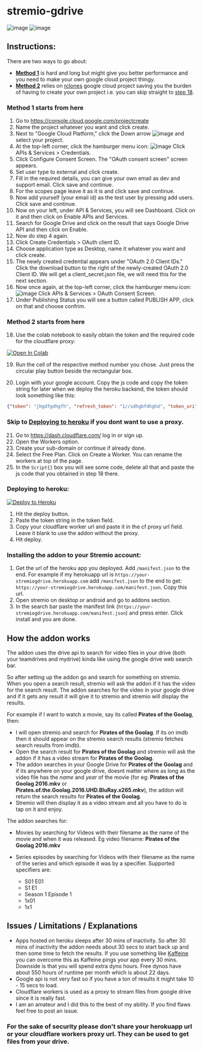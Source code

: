
# stremio-gdrive

![image](https://user-images.githubusercontent.com/38104354/114273627-6f3c4900-9a38-11eb-8052-f05f5f414e84.png)
![image](https://user-images.githubusercontent.com/38104354/114273632-74999380-9a38-11eb-9e7d-4ab6438ef445.png)

## Instructions:

There are two ways to go about:

* **[Method 1](https://github.com/ssnjrthegr8/stremio-gdrive#method-1-starts-from-here)** is hard and long but might give you better performance and you need to make your own google cloud project thingy.
* **[Method 2](https://github.com/ssnjrthegr8/stremio-gdrive#method-2-starts-from-here)** relies on [rclones](https://rclone.org/) google cloud project saving you the burden of having to create your own project i.e. you can skip straight to [step 18](https://github.com/ssnjrthegr8/stremio-gdrive#method-2-starts-from-here).

### Method 1 starts from here

1. Go to https://console.cloud.google.com/projectcreate
2. Name the project whatever you want and click create. 
3. Next to "Google Cloud Platform," click the Down arrow ![image](https://user-images.githubusercontent.com/38104354/113966809-6d626200-984d-11eb-96df-ca21e06b44c1.png) and select your project.
4. At the top-left corner, click the hamburger menu icon: ![image](https://user-images.githubusercontent.com/38104354/113966919-9a167980-984d-11eb-94c9-44d0e329a250.png) Click APIs & Services > Credentials.
5. Click Configure Consent Screen. The "OAuth consent screen" screen appears.
6. Set user type to external and click create.
7. Fill in the required details, you can give your own email as dev and support email. Click save and continue.
8. For the scopes page leave it as it is and click save and continue.
9. Now add yourself (your email id) as the test user by pressing add users. Click save and continue.
10. Now on your left, under API & Services, you will see Dashboard. Click on it and then click on Enable APIs and Services.
11. Search for Google Drive and click on the result that says Google Drive API and then click on Enable.
12. Now do step 4 again.
13. Click Create Credentials > OAuth client ID.
14. Choose application type as Desktop, name it whatever you want and click create.
15. The newly created credential appears under "OAuth 2.0 Client IDs." Click the download button to the right of the newly-created OAuth 2.0 Client ID. We will get a client_secret.json file, we will need this for the next section.
16. Now once again, at the top-left corner, click the hamburger menu icon: ![image](https://user-images.githubusercontent.com/38104354/113966919-9a167980-984d-11eb-94c9-44d0e329a250.png) Click APIs & Services > OAuth Consent Screen.
17. Under Publishing Status you will see a button called PUBLISH APP, click on that and choose confrim. 

### Method 2 starts from here

18. Use the colab notebook to easily obtain the token and the required code for the cloudflare proxy: 

[![Open In Colab](https://colab.research.google.com/assets/colab-badge.svg)](https://colab.research.google.com/github/ssnjrthegr8/stremio-gdrive/blob/main/Get%20Token%20and%20CF%20Proxy%20Code.ipynb)

19. Run the cell of the respective method number you chose. Just press the circular play button beside the rectangular box.

20. Login with your google account. Copy the js code and copy the token string for later when we deploy the heroku backend, the token should look something like this:

```json
{"token": "jhgdfgdhgfh", "refresh_token": "1//sdhgbfdhghd", "token_uri": "https://oauth2.googleapis.com/token", "client_id": "hsdgfjhgfsd.apps.googleusercontent.com", "client_secret": "gfsdfsdgf", "scopes": ["https://www.googleapis.com/auth/drive"]}
```

### Skip to [Deploying to heroku](https://github.com/ssnjrthegr8/stremio-gdrive#deploying-to-heroku) if you dont want to use a proxy.
21. Go to https://dash.cloudflare.com/ log in or sign up.
22. Open the Workers option.
23. Create your sub-domain or continue if already done.
24. Select the Free Plan. Click on Create a Worker. You can rename the workers at top of the page.
25. In the `Script{}` box you will see some code, delete all that and paste the js code that you obtained in step 18 there.

### Deploying to heroku:

[![Deploy to Heroku](https://www.herokucdn.com/deploy/button.png)](https://heroku.com/deploy?template=https://github.com/Zagam86/stremio-gdrive.git)

1. Hit the deploy button.
2. Paste the token string in the token field.
3. Copy your cloudflare worker url and paste it in the cf proxy url field. Leave it blank to use the addon without the proxy.
4. Hit deploy.

### Installing the addon to your Stremio account:

1. Get the url of the heroku app you deployed. Add `/manifest.json` to the end. For example if my herokuapp url is `https://your-stremiogdrive.herokuapp.com` add `/manifest.json` to the end to get: `https://your-stremiogdrive.herokuapp.com/manifest.json`. Copy this url.
2. Open stremio on desktop or android and go to addons section.
3. In the search bar paste the manifest link (`https://your-stremiogdrive.herokuapp.com/manifest.json`) and press enter. Click install and you are done.

## How the addon works

The addon uses the drive api to search for video files in your drive (both your teamdrives and mydrive) kinda like using the google drive web search bar. 

So after setting up the addon go and search for something on stremio. When you open a search result, stremio will ask the addon if it has the video for the search result. The addon searches for the video in your google drive and if it gets any result it will give it to stremio and stremio will display the results. 

For example if I want to watch a movie, say its called **Pirates of the Goolag**, then:
* I will open stremio and search for **Pirates of the Goolag**. If its on imdb then it should appear on the stremio search results (stremio fetches search results from imdb).
* Open the search result for **Pirates of the Goolag** and stremio will ask the addon if it has a video stream for **Pirates of the Goolag**. 
* The addon searches in your Google Drive for **Pirates of the Goolag** and if its anywhere on your google drive, doesnt matter where as long as the video file has the _name_ and _year_ of the movie (for eg: **Pirates of the Goolag 2016.mkv** or **Pirates.of.the.Goolag.2016.UHD.BluRay.x265.mkv**), the addon will return the search results for **Pirates of the Goolag**. 
* Stremio will then display it as a video stream and all you have to do is tap on it and enjoy. 

The addon searches for:

* Movies by searching for Videos with their filename as the name of the movie and when it was released. 
  Eg video filename: **Pirates of the Goolag 2016.mkv**
* Series episodes by searching for Videos with their filename as the name of the series and which episode it was by a specifier. Supported specifiers are:

    * S01 E01
    * S1 E1
    * Season 1 Episode 1
    * 1x01
    * 1x1

## Issues / Limitations / Explanations
* Apps hosted on heroku sleeps after 30 mins of inactivity. So after 30 mins of inactivity the addon needs about 30 secs to start back up and then some time to fetch the results. If you use something like [Kaffeine](https://kaffeine.herokuapp.com/) you can overcome this as Kaffeine pings your app every 30 mins. Downside is that you will spend extra dyno hours. Free dynos have about 550 hours of runtime per month which is about 22 days.
* Google api is not very fast so if you have a ton of results it might take 10 - 15 secs to load.
* Cloudflare workers is used as a proxy to stream files from google drive since it is really fast.
* I am an amateur and I did this to the best of my ability. If you find flaws feel free to post an issue.

### **For the sake of security please don't share your herokuapp url or your cloudflare workers proxy url. They can be used to get files from your drive.**
